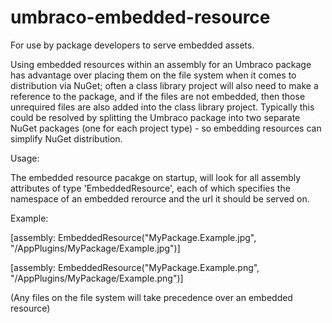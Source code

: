 # umbraco-embedded-resource
For use by package developers to serve embedded assets.

Using embedded resources within an assembly for an Umbraco package has advantage over placing them on the file system when it comes to distribution via NuGet; often a class library project will also need to make a reference to the package, and if the files are not embedded, then those unrequired files are also added into the class library project. Typically this could be resolved by splitting the Umbraco package into two separate NuGet packages (one for each project type) - so embedding resources can simplify NuGet distribution.

Usage:

The embedded resource pacakge on startup, will look for all assembly attributes of type 'EmbeddedResource', each of which specifies the namespace of an embedded rerource and the url it should be served on.

Example:

  [assembly: EmbeddedResource("MyPackage.Example.jpg", "/AppPlugins/MyPackage/Example.jpg")]
  
  [assembly: EmbeddedResource("MyPackage.Example.png", "/AppPlugins/MyPackage/Example.png")]

(Any files on the file system will take precedence over an embedded resource)
